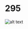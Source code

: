 # 295



![alt text](https://github.com/iamdeowanshi/295/blob/master/Screenshot_2018-05-07-09-40-10.png)
